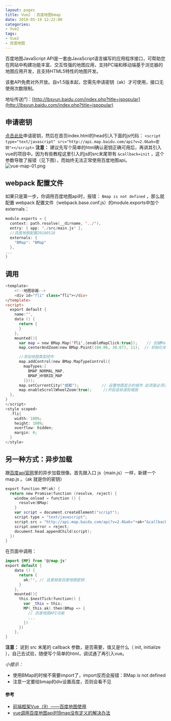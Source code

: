 ```yaml
---
layout: pages
title: Vue2 ：百度地图bmap
date: 2018-05-19 12:22:00
categories:
- Vue2
tags:
- Vue2
- 百度地图
---
```


百度地图JavaScript API是一套由JavaScript语言编写的应用程序接口，可帮助您在网站中构建功能丰富、交互性强的地图应用，支持PC端和移动端基于浏览器的地图应用开发，且支持HTML5特性的地图开发。

该套API免费对外开放。自v1.5版本起，您需先申请密钥（ak）才可使用，接口无使用次数限制。

地址传送门：[http://lbsyun.baidu.com/index.php?title=jspopular](http://lbsyun.baidu.com/index.php?title=jspopular)
<!-- more -->

## 申请密钥
[点击此处](http://lbsyun.baidu.com/index.php?title=jspopular)申请密钥，然后在首页index.html的head引入下面的js代码：
`<script type="text/javascript" src="http://api.map.baidu.com/api?v=2.0&ak=密钥"></script>`
**注意：**
建议先写个简单的html确认密钥正确可用后，再讲其引入vue的项目中。因为有些教程这里引入的js的src末尾带有 `&callback=init` ，这个参数导致了报错（见下图），而始终无法正常使用百度地图api。
![vue-map-01.png](https://upload-images.jianshu.io/upload_images/1464420-bddb2b10d74130f5.png?imageMogr2/auto-orient/strip%7CimageView2/2/w/1240)

## webpack 配置文件
如果只是第一步，你调用百度地图api时，报错： `Bmap is not defined` ，那么就配置 webpack 配置文件（webpack.base.conf.js）的module.exports中加个externals：
```swift
module.exports = {
  context: path.resolve(__dirname, '../'),
  entry: { app: './src/main.js' },
  //百度地图配置20180518
  externals: {
    "BMap": "BMap"
  },
...
}
```
## 调用
```swift
<template>
    <!--地图容器-->
    <div id="fli" class="fli"></div>
</template>
<script>
  export default {
    name:'',
    data () {
      return {
      }
    },
    mounted(){
      var map = new BMap.Map('fli',{enableMapClick:true});    // 创建Map实例
      map.centerAndZoom(new BMap.Point(104.06, 30.67), 11);  // 初始化地图,设置中心点坐标和地图级别

      //添加地图类型控件
      map.addControl(new BMap.MapTypeControl({
        mapTypes:[
          BMAP_NORMAL_MAP,
          BMAP_HYBRID_MAP
        ]}));
      map.setCurrentCity("成都");          // 设置地图显示的城市 此项是必须设置的
      map.enableScrollWheelZoom(true);     //开启鼠标滚轮缩放
  },
}
</script>
<style scoped>
  .fli{
    width: 100%;
    height: 100%;
    overflow: hidden;
    margin: 0;
  }
</style>
```
## 另一种方式：异步加载
跟[百度api官网](http://lbsyun.baidu.com/index.php?title=jspopular/guide/introduction)里的异步加载很像。首先跟入口 js（main.js）一样，新建一个 map.js 。（ak 就是你的密钥）
```swift
export function MP(ak) {  
  return new Promise(function (resolve, reject) {  
    window.onload = function () {  
      resolve(BMap)  
    }  
    var script = document.createElement("script");  
    script.type = "text/javascript";  
    script.src = "http://api.map.baidu.com/api?v=2.0&ak="+ak+"&callback=init";  
    script.onerror = reject;  
    document.head.appendChild(script);  
  })  
}  
```
在页面中调用：
```swift 
import {MP} from '@/map.js'  
export default {
    data () {
      return {
        ak:'', // 这里就是百度地图密钥
      }
    },
    mounted(){
      this.$nextTick(function() {
        var _this = this;
        MP(_this.ak).then(BMap => {
          // 百度地图API功能
          ...
        })
      })
    },
}
```
**注意：**
说到 src 末尾的 callback 参数，是否需要，值又是什么（ init, initialize ），自己去试验，随便写个简单的html，调试通了再引入vue。

*小提示：*
* 使用BMap的时候不需要import了，import反而会报错：BMap is not defined 
* 注意一定要给bmap的div设置高度，否则会看不见

#### 参考
* [前端框架Vue（9）——百度地图使用](https://blog.csdn.net/docallen/article/details/70877925)
* [vue调用百度地图api时Bmap没有定义的解决办法](https://blog.csdn.net/sinat_35515778/article/details/72677390)
